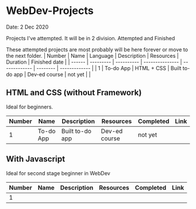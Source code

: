 # WebDev-Projects

Date: 2 Dec 2020

Projects I've attempted. It will be in 2 division. Attempted and Finished

These attempted projects are most probably will be here forever or move to the next folder.
| Number | Name | Language | Description | Resources | Duration | Finished date |
| ------ | --------- | ---------- | --------------- | ------------- | -------- | ------------- |
| 1 | To-do App | HTML + CSS | Built to-do app | Dev-ed course | not yet | |

## HTML and CSS (without Framework)

Ideal for beginners.

| Number | Name      | Description     | Resources     | Completed | Link |
| ------ | --------- | --------------- | ------------- | --------- | ---- |
| 1      | To-do App | Built to-do app | Dev-ed course | not yet   |      |

## With Javascript

Ideal for second stage beginner in WebDev

| Number | Name | Description | Resources | Completed | Link |
| ------ | ---- | ----------- | --------- | --------- | ---- |
| 1      |      |             |           |           |      |
